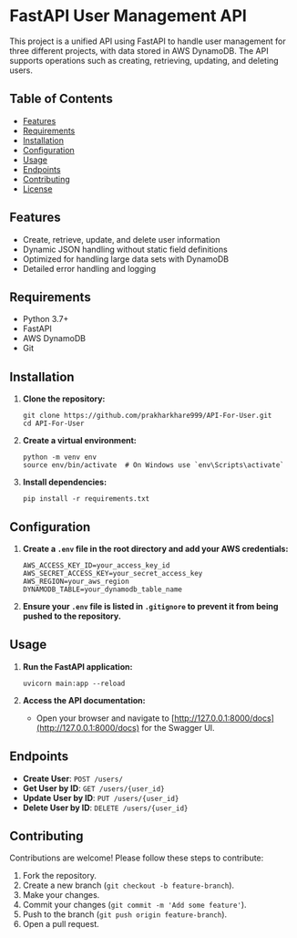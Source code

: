 FastAPI User Management API
===========================

This project is a unified API using FastAPI to handle user management for three different projects, with data stored in AWS DynamoDB. The API supports operations such as creating, retrieving, updating, and deleting users.

Table of Contents
-----------------

*   [Features](#features)
*   [Requirements](#requirements)
*   [Installation](#installation)
*   [Configuration](#configuration)
*   [Usage](#usage)
*   [Endpoints](#endpoints)
*   [Contributing](#contributing)
*   [License](#license)

Features
--------

*   Create, retrieve, update, and delete user information
*   Dynamic JSON handling without static field definitions
*   Optimized for handling large data sets with DynamoDB
*   Detailed error handling and logging

Requirements
------------

*   Python 3.7+
*   FastAPI
*   AWS DynamoDB
*   Git

Installation
------------

1.  **Clone the repository:**
    
        git clone https://github.com/prakharkhare999/API-For-User.git
        cd API-For-User
    
2.  **Create a virtual environment:**
    
        python -m venv env
        source env/bin/activate  # On Windows use `env\Scripts\activate`
    
3.  **Install dependencies:**
    
        pip install -r requirements.txt
    

Configuration
-------------

1.  **Create a `.env` file in the root directory and add your AWS credentials:**
    
        AWS_ACCESS_KEY_ID=your_access_key_id
        AWS_SECRET_ACCESS_KEY=your_secret_access_key
        AWS_REGION=your_aws_region
        DYNAMODB_TABLE=your_dynamodb_table_name
    
2.  **Ensure your `.env` file is listed in `.gitignore` to prevent it from being pushed to the repository.**

Usage
-----

1.  **Run the FastAPI application:**
    
        uvicorn main:app --reload
    
2.  **Access the API documentation:**
    *   Open your browser and navigate to [http://127.0.0.1:8000/docs](http://127.0.0.1:8000/docs) for the Swagger UI.

Endpoints
---------

*   **Create User**: `POST /users/`
*   **Get User by ID**: `GET /users/{user_id}`
*   **Update User by ID**: `PUT /users/{user_id}`
*   **Delete User by ID**: `DELETE /users/{user_id}`

Contributing
------------

Contributions are welcome! Please follow these steps to contribute:

1.  Fork the repository.
2.  Create a new branch (`git checkout -b feature-branch`).
3.  Make your changes.
4.  Commit your changes (`git commit -m 'Add some feature'`).
5.  Push to the branch (`git push origin feature-branch`).
6.  Open a pull request.

 
